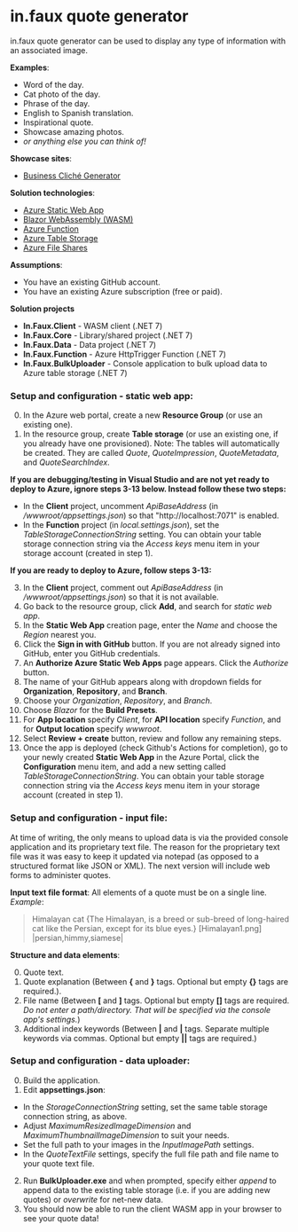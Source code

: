 # in.faux quote generator
in.faux quote generator can be used to display any type of information with an associated image.

**Examples**:
- Word of the day.
- Cat photo of the day.
- Phrase of the day.
- English to Spanish translation.
- Inspirational quote.
- Showcase amazing photos.
- _or anything else you can think of!_

**Showcase sites**:
- [Business Cliché Generator](https://www.businessclichegenerator.com "Business Cliché Generator")

**Solution technologies**:
- [Azure Static Web App](https://docs.microsoft.com/en-us/azure/static-web-apps/deploy-blazor "Azure Static Web App")
- [Blazor WebAssembly (WASM)](https://dotnet.microsoft.com/apps/aspnet/web-apps/blazor "Blazor WebAssembly (WASM)")
- [Azure Function](https://docs.microsoft.com/en-us/azure/azure-functions/functions-overview "Azure Function")
- [Azure Table Storage](https://azure.microsoft.com/en-us/services/storage/tables/ "Azure Table Storage")
- [Azure File Shares](https://docs.microsoft.com/en-us/azure/storage/files/storage-files-introduction "Azure File Shares")

**Assumptions**:
- You have an existing GitHub account.
- You have an existing Azure subscription (free or paid).

**Solution projects**
- **In.Faux.Client** - WASM client (.NET 7)
- **In.Faux.Core** - Library/shared project (.NET 7)
- **In.Faux.Data** - Data project (.NET 7)
- **In.Faux.Function** - Azure HttpTrigger Function (.NET 7)
- **In.Faux.BulkUploader** - Console application to bulk upload data to Azure table storage (.NET 7)

### Setup and configuration - static web app:
0. In the Azure web portal, create a new **Resource Group** (or use an existing one).
1. In the resource group, create **Table storage** (or use an existing one, if you already have one provisioned). Note: The tables will automatically be created. They are called *Quote*, *QuoteImpression*, *QuoteMetadata*, and *QuoteSearchIndex*.

**If you are debugging/testing in Visual Studio and are not yet ready to deploy to Azure, ignore steps 3-13 below. Instead follow these two steps:**
- In the **Client** project, uncomment *ApiBaseAddress* (in */wwwroot/appsettings.json*) so that \"http://localhost:7071" is enabled.
- In the **Function** project (in *local.settings.json*), set the *TableStorageConnectionString* setting. You can obtain your table storage connection string via the *Access keys* menu item in your storage account (created in step 1).

**If you are ready to deploy to Azure, follow steps 3-13:**

3. In the **Client** project, comment out *ApiBaseAddress* (in */wwwroot/appsettings.json*) so that it is not available.
4. Go back to the resource group, click **Add**, and search for *static web app*.
5. In the **Static Web App** creation page, enter the *Name* and choose the *Region* nearest you.
6. Click the **Sign in with GitHub** button. If you are not already signed into GitHub, enter you GitHub credentials.
7. An **Authorize Azure Static Web Apps** page appears. Click the *Authorize* button.
8. The name of your GitHub appears along with dropdown fields for **Organization**, **Repository**, and **Branch**.
9. Choose your *Organization*, *Repository*, and *Branch*.
10. Choose *Blazor* for the **Build Presets**.
11. For **App location** specify *Client*, for **API location** specify *Function*, and for **Output location** specify *wwwroot*.
12. Select **Review + create** button, review and follow any remaining steps.
13. Once the app is deployed (check Github\'s Actions for completion), go to your newly created **Static Web App** in the Azure Portal, click the **Configuration** menu item, and add a new setting called *TableStorageConnectionString*. You can obtain your table storage connection string via the *Access keys* menu item in your storage account (created in step 1).

### Setup and configuration - input file:
At time of writing, the only means to upload data is via the provided console application and its proprietary text file. The reason for the proprietary text file was it was easy to keep it updated via notepad (as opposed to a structured format like JSON or XML). The next version will include web forms to administer quotes.

**Input text file format**:
All elements of a quote must be on a single line.
*Example*:
> Himalayan cat {The Himalayan, is a breed or sub-breed of long-haired cat like the Persian, except for its blue eyes.} [Himalayan1.png] |persian,himmy,siamese|

**Structure and data elements**:

0. Quote text.
1. Quote explanation (Between **\{** and **\}** tags. Optional but empty **\{\}** tags are required.).
2. File name (Between **\[** and **\]** tags. Optional but empty **\[\]** tags are required. *Do not enter a path/directory. That will be specified via the console app\'s settings.*)
3. Additional index keywords (Between **\|** and **\|** tags. Separate multiple keywords via commas. Optional but empty **\|\|** tags are required.)

### Setup and configuration - data uploader:
0. Build the application.
1. Edit **appsettings.json**:
- In the *StorageConnectionString* setting, set the same table storage connection string, as above.
- Adjust *MaximumResizedImageDimension* and *MaximumThumbnailImageDimension* to suit your needs.
- Set the full path to your images in the *InputImagePath* settings.
- In the *QuoteTextFile* settings, specify the full file path and file name to your quote text file.
2. Run **BulkUploader.exe** and when prompted, specify either *append* to append data to the existing table storage (i.e. if you are adding new quotes) or *overwrite* for net-new data.
3. You should now be able to run the client WASM app in your browser to see your quote data!
